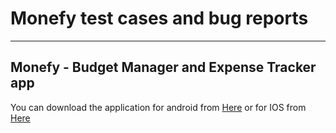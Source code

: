 # Monefy test cases and bug reports

---
## Monefy - Budget Manager and Expense Tracker app

You can download the application for android from [Here](https://play.google.com/store/apps/details?id=com.monefy.app.lite&hl=en&gl=US)
or for IOS from [Here](https://apps.apple.com/us/app/monefy-money-tracker/id1212024409)
